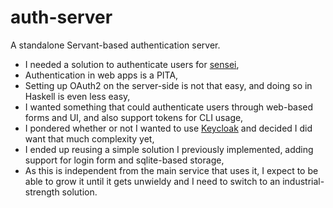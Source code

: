 # auth-server

A standalone Servant-based authentication server.

- I needed a solution to authenticate users for [sensei](https://github.com/abailly/sensei),
- Authentication in web apps is a PITA,
- Setting up OAuth2 on the server-side is not that easy, and doing so in Haskell is even less easy,
- I wanted something that could authenticate users through web-based forms and UI, and also support tokens for CLI usage,
- I pondered whether or not I wanted to use [Keycloak](https://www.keycloak.org/) and decided I did want that much complexity yet,
- I ended up reusing a simple solution I previously implemented, adding support for login form and sqlite-based storage,
- As this is independent from the main service that uses it, I expect to be able to grow it until it gets unwieldy and I need to switch to an industrial-strength solution.
